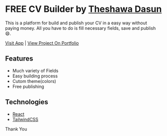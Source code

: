 
#  FREE CV Builder  by [Theshawa Dasun](https://theshawa.cf/)


This is a platform for build and publish your CV in a easy way without paying money. All you have to do is fill necessary fields, save and publish 😄.




[Visit App](https://free-cvbuilder.web.app/)  |  [View Project On Portfolio](https://www.theshawa.cf/portfolio/free-cv-builder)



## Features

- Much variety of Fields
- Easy building process
- Cutom theme(colors)
- Free publishing



## Technologies

- [React](https://reactjs.org/)
- [TailwindCSS](https://tailwindcss.com/)





Thank You
